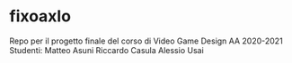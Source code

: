 # fixoaxlo

Repo per il progetto finale del corso di Video Game Design AA 2020-2021
Studenti:
Matteo Asuni
Riccardo Casula 
Alessio Usai
